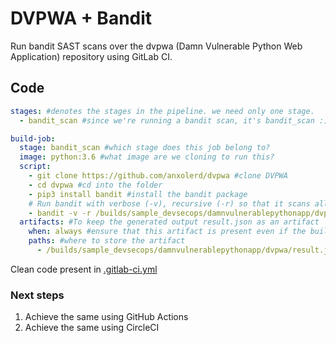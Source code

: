 # DVPWA + Bandit

Run bandit SAST scans over the dvpwa (Damn Vulnerable Python Web Application) repository using GitLab CI.

## Code

```yaml
stages: #denotes the stages in the pipeline. we need only one stage.
  - bandit_scan #since we're running a bandit scan, it's bandit_scan :)

build-job:
  stage: bandit_scan #which stage does this job belong to?
  image: python:3.6 #what image are we cloning to run this?
  script:
    - git clone https://github.com/anxolerd/dvpwa #clone DVPWA
    - cd dvpwa #cd into the folder
    - pip3 install bandit #install the bandit package
    # Run bandit with verbose (-v), recursive (-r) so that it scans all the subdirectories too, pass the path to dvpwa, output format as json (-f), and we want to store the output file as result.json (-o)
    - bandit -v -r /builds/sample_devsecops/damnvulnerablepythonapp/dvpwa -f json -o /builds/sample_devsecops/damnvulnerablepythonapp/dvpwa/result.json
  artifacts: #To keep the generated output result.json as an artifact
    when: always #ensure that this artifact is present even if the build fails
    paths: #where to store the artifact
      - /builds/sample_devsecops/damnvulnerablepythonapp/dvpwa/result.json
```

Clean code present in [.gitlab-ci.yml](https://github.com/r1yaz/vmA2s/blob/main/DVPWA%20+%20Bandit/.gitlab-ci.yml)

### Next steps
1. Achieve the same using GitHub Actions
2. Achieve the same using CircleCI


